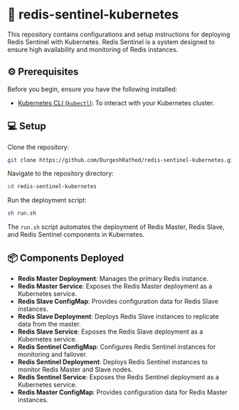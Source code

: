 # :rocket: redis-sentinel-kubernetes

This repository contains configurations and setup instructions for deploying Redis Sentinel with Kubernetes. Redis Sentinel is a system designed to ensure high availability and monitoring of Redis instances.

## :gear: Prerequisites

Before you begin, ensure you have the following installed:
- [Kubernetes CLI (`kubectl`)](https://kubernetes.io/docs/tasks/tools/install-kubectl/): To interact with your Kubernetes cluster.

## :computer: Setup

Clone the repository:
```bash
git clone https://github.com/DurgeshRathod/redis-sentinel-kubernetes.git
```

Navigate to the repository directory:
```bash
cd redis-sentinel-kubernetes
```

Run the deployment script:
```bash
sh run.sh
```

The `run.sh` script automates the deployment of Redis Master, Redis Slave, and Redis Sentinel components in Kubernetes.

## :package: Components Deployed

- **Redis Master Deployment**: Manages the primary Redis instance.
- **Redis Master Service**: Exposes the Redis Master deployment as a Kubernetes service.
- **Redis Slave ConfigMap**: Provides configuration data for Redis Slave instances.
- **Redis Slave Deployment**: Deploys Redis Slave instances to replicate data from the master.
- **Redis Slave Service**: Exposes the Redis Slave deployment as a Kubernetes service.
- **Redis Sentinel ConfigMap**: Configures Redis Sentinel instances for monitoring and failover.
- **Redis Sentinel Deployment**: Deploys Redis Sentinel instances to monitor Redis Master and Slave nodes.
- **Redis Sentinel Service**: Exposes the Redis Sentinel deployment as a Kubernetes service.
- **Redis Master ConfigMap**: Provides configuration data for Redis Master instances.